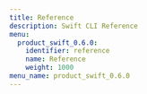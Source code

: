 ```yaml
---
title: Reference
description: Swift CLI Reference
menu:
  product_swift_0.6.0:
    identifier: reference
    name: Reference
    weight: 1000
menu_name: product_swift_0.6.0
---
```


